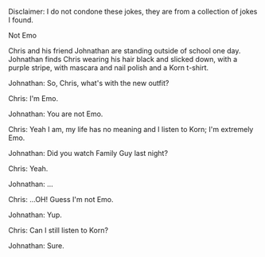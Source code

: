Disclaimer: I do not condone these jokes, they are from a collection of jokes I found.

Not Emo

Chris and his friend Johnathan are standing outside of school one day. Johnathan finds Chris wearing his hair black and slicked down, with a purple stripe, with mascara and nail polish and a Korn t-shirt.

Johnathan: So, Chris, what's with the new outfit?

Chris: I'm Emo.

Johnathan: You are not Emo.

Chris: Yeah I am, my life has no meaning and I listen to Korn; I'm extremely Emo. 

Johnathan: Did you watch Family Guy last night?

Chris: Yeah.

Johnathan: ...

Chris: ...OH! Guess I'm not Emo.

Johnathan: Yup.

Chris: Can I still listen to Korn?

Johnathan: Sure.

